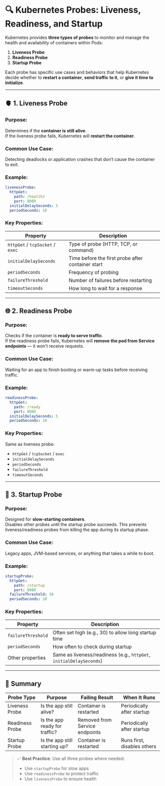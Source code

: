# 🔍 Kubernetes Probes: Liveness, Readiness, and Startup

Kubernetes provides **three types of probes** to monitor and manage the health and availability of containers within Pods:

1. **Liveness Probe**
2. **Readiness Probe**
3. **Startup Probe**

Each probe has specific use cases and behaviors that help Kubernetes decide whether to **restart a container**, **send traffic to it**, or **give it time to initialize**.

---

## 🫀 1. Liveness Probe

### Purpose:
Determines if the **container is still alive**.  
If the liveness probe fails, Kubernetes will **restart the container**.

### Common Use Case:
Detecting deadlocks or application crashes that don’t cause the container to exit.

### Example:

```yaml
livenessProbe:
  httpGet:
    path: /healthz
    port: 8080
  initialDelaySeconds: 5
  periodSeconds: 10
```

### Key Properties:
| Property             | Description                                                       |
|----------------------|-------------------------------------------------------------------|
| `httpGet` / `tcpSocket` / `exec` | Type of probe (HTTP, TCP, or command)                          |
| `initialDelaySeconds` | Time before the first probe after container start                |
| `periodSeconds`      | Frequency of probing                                              |
| `failureThreshold`   | Number of failures before restarting                              |
| `timeoutSeconds`     | How long to wait for a response                                   |

---

## 🌐 2. Readiness Probe

### Purpose:
Checks if the container is **ready to serve traffic**.  
If the readiness probe fails, Kubernetes will **remove the pod from Service endpoints** — it won't receive requests.

### Common Use Case:
Waiting for an app to finish booting or warm-up tasks before receiving traffic.

### Example:

```yaml
readinessProbe:
  httpGet:
    path: /ready
    port: 8080
  initialDelaySeconds: 5
  periodSeconds: 10
```

### Key Properties:
Same as liveness probe:
- `httpGet` / `tcpSocket` / `exec`
- `initialDelaySeconds`
- `periodSeconds`
- `failureThreshold`
- `timeoutSeconds`

---

## 🚀 3. Startup Probe

### Purpose:
Designed for **slow-starting containers**.  
Disables other probes until the startup probe succeeds. This prevents liveness/readiness probes from killing the app during its startup phase.

### Common Use Case:
Legacy apps, JVM-based services, or anything that takes a while to boot.

### Example:

```yaml
startupProbe:
  httpGet:
    path: /startup
    port: 8080
  failureThreshold: 30
  periodSeconds: 10
```

### Key Properties:
| Property             | Description                                                       |
|----------------------|-------------------------------------------------------------------|
| `failureThreshold`   | Often set high (e.g., 30) to allow long startup time              |
| `periodSeconds`      | How often to check during startup                                 |
| Other properties     | Same as liveness/readiness (e.g., `httpGet`, `initialDelaySeconds`) |

---

## 🧠 Summary

| Probe Type     | Purpose                        | Failing Result                  | When It Runs                   |
|----------------|--------------------------------|----------------------------------|--------------------------------|
| Liveness Probe | Is the app still alive?        | Container is restarted           | Periodically after startup     |
| Readiness Probe| Is the app ready for traffic?  | Removed from Service endpoints   | Periodically after startup     |
| Startup Probe  | Is the app still starting up?  | Container is restarted           | Runs first, disables others    |

> ✅ **Best Practice**: Use all three probes where needed:
> - Use `startupProbe` for slow apps
> - Use `readinessProbe` to protect traffic
> - Use `livenessProbe` to ensure health

